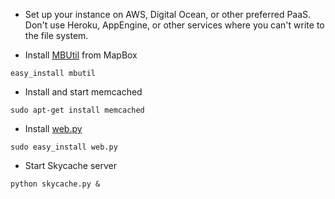 * Set up your instance on AWS, Digital Ocean, or other preferred PaaS. Don't use Heroku, AppEngine, or
other services where you can't write to the file system.

* Install <a href="https://github.com/mapbox/mbutil">MBUtil</a> from MapBox

```
easy_install mbutil
```

* Install and start memcached

```
sudo apt-get install memcached
```

* Install <a href="http://webpy.org/">web.py</a>

```
sudo easy_install web.py
```

* Start Skycache server

```
python skycache.py &
```
